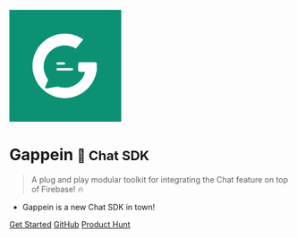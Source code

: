 ![Icon](images/icon.png)

# Gappein <small>💬 Chat SDK</small>

> A plug and play modular toolkit for integrating the Chat feature on top of Firebase! 🔥

- Gappein is a new Chat SDK in town!

[Get Started](/?id=gappein)
[GitHub](https://github.com/Gappein/Gappein-Chat-SDK)
[Product Hunt](https://www.producthunt.com/posts/gappein-sdk?utm_source=badge-featured&utm_medium=badge&utm_souce=badge-gappein-sdk)